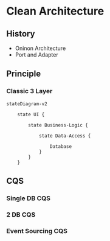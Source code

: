 # Clean Architecture

## History

- Oninon Architecture
- Port and Adapter

## Principle

### Classic 3 Layer

```mermaid
stateDiagram-v2

    state UI {

        state Business-Logic {

            state Data-Access {

                Database
            }
        }
    }
```

## CQS

### Single DB CQS

### 2 DB CQS

### Event Sourcing CQS
